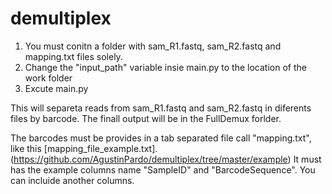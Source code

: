# demultiplex

1) You must conitn a folder with sam_R1.fastq, sam_R2.fastq and mapping.txt files solely.
2) Change the "input_path" variable insie main.py to the location of the work folder
3) Excute main.py


This will separeta reads from sam_R1.fastq and sam_R2.fastq in diferents files by barcode.
The finall output will be in the FullDemux forlder.

The barcodes must be provides in a tab separated file call "mapping.txt", like this [mapping_file_example.txt].(https://github.com/AgustinPardo/demultiplex/tree/master/example)
It must has the example columns name "SampleID" and "BarcodeSequence". You can incluide another columns.
